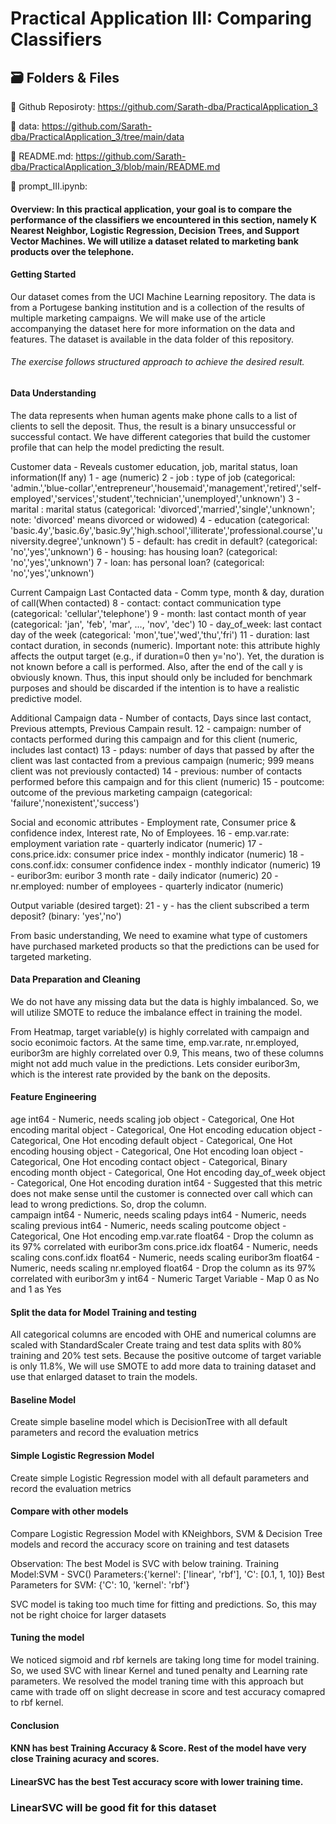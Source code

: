 # Practical Application III: Comparing Classifiers

## 🗃️ Folders & Files

🔗 Github Reposiroty: https://github.com/Sarath-dba/PracticalApplication_3

🔗 data: https://github.com/Sarath-dba/PracticalApplication_3/tree/main/data

🔗 README.md: https://github.com/Sarath-dba/PracticalApplication_3/blob/main/README.md

🔗 prompt_III.ipynb: 

#### Overview: In this practical application, your goal is to compare the performance of the classifiers we encountered in this section, namely K Nearest Neighbor, Logistic Regression, Decision Trees, and Support Vector Machines. We will utilize a dataset related to marketing bank products over the telephone.

#### Getting Started
Our dataset comes from the UCI Machine Learning repository. The data is from a Portugese banking institution and is a collection of the results of multiple marketing campaigns. We will make use of the article accompanying the dataset here for more information on the data and features. The dataset is available in the data folder of this repository.

###### The exercise follows structured approach to achieve the desired result.

#### Data Understanding

The data represents when human agents make phone calls to a list of clients to sell the deposit. Thus, the result is a binary unsuccessful or successful contact.
We have different categories that build the customer profile that can help the model predicting the result.

Customer data - Reveals customer education, job, marital status, loan information(If any)
1 - age (numeric)
2 - job : type of job (categorical: 'admin.','blue-collar','entrepreneur','housemaid','management','retired','self-employed','services','student','technician','unemployed','unknown')
3 - marital : marital status (categorical: 'divorced','married','single','unknown'; note: 'divorced' means divorced or widowed)
4 - education (categorical: 'basic.4y','basic.6y','basic.9y','high.school','illiterate','professional.course','university.degree','unknown')
5 - default: has credit in default? (categorical: 'no','yes','unknown')
6 - housing: has housing loan? (categorical: 'no','yes','unknown')
7 - loan: has personal loan? (categorical: 'no','yes','unknown')

Current Campaign Last Contacted data - Comm type, month & day, duration of call(When contacted)
8 - contact: contact communication type (categorical: 'cellular','telephone')
9 - month: last contact month of year (categorical: 'jan', 'feb', 'mar', ..., 'nov', 'dec')
10 - day_of_week: last contact day of the week (categorical: 'mon','tue','wed','thu','fri')
11 - duration: last contact duration, in seconds (numeric). 
Important note: this attribute highly affects the output target (e.g., if duration=0 then y='no'). Yet, the duration is not known before a call is performed. Also, after the end of the call y is obviously known. Thus, this input should only be included for benchmark purposes and should be discarded if the intention is to have a realistic predictive model.

Additional Campaign data - Number of contacts, Days since last contact, Previous attempts, Previous Campain result.
12 - campaign: number of contacts performed during this campaign and for this client (numeric, includes last contact)
13 - pdays: number of days that passed by after the client was last contacted from a previous campaign (numeric; 999 means client was not previously contacted)
14 - previous: number of contacts performed before this campaign and for this client (numeric)
15 - poutcome: outcome of the previous marketing campaign (categorical: 'failure','nonexistent','success')

Social and economic attributes - Employment rate, Consumer price & confidence index, Interest rate, No of Employees.
16 - emp.var.rate: employment variation rate - quarterly indicator (numeric)
17 - cons.price.idx: consumer price index - monthly indicator (numeric)
18 - cons.conf.idx: consumer confidence index - monthly indicator (numeric)
19 - euribor3m: euribor 3 month rate - daily indicator (numeric)
20 - nr.employed: number of employees - quarterly indicator (numeric)

Output variable (desired target):
21 - y - has the client subscribed a term deposit? (binary: 'yes','no')

From basic understanding, We need to examine what type of customers have purchased marketed products so that the predictions can be used for targeted marketing.

#### Data Preparation and Cleaning

We do not have any missing data but the data is highly imbalanced. So, we will utilize SMOTE to reduce the imbalance effect in training the model.

From Heatmap, target variable(y) is highly correlated with campaign and socio econimoic factors.
At the same time, emp.var.rate, nr.employed, euribor3m are highly correlated over 0.9, This means, two of these columns might not add much value in the predictions. Lets consider euribor3m, which is the interest rate provided by the bank on the deposits.

#### Feature Engineering

age             int64  - Numeric, needs scaling
job             object - Categorical, One Hot encoding
marital         object - Categorical, One Hot encoding
education       object - Categorical, One Hot encoding
default         object - Categorical, One Hot encoding
housing         object - Categorical, One Hot encoding
loan            object - Categorical, One Hot encoding
contact         object - Categorical, Binary encoding
month           object - Categorical, One Hot encoding
day_of_week     object - Categorical, One Hot encoding 
duration        int64  - Suggested that this metric does not make sense until the customer is connected over call which can lead to wrong predictions. So, drop the column.                         
campaign        int64  - Numeric, needs scaling
pdays           int64  - Numeric, needs scaling
previous        int64  - Numeric, needs scaling
poutcome        object - Categorical, One Hot encoding
emp.var.rate    float64 - Drop the column as its 97% correlated with euribor3m
cons.price.idx  float64 - Numeric, needs scaling
cons.conf.idx   float64 - Numeric, needs scaling
euribor3m       float64 - Numeric, needs scaling
nr.employed     float64 - Drop the column as its 97% correlated with euribor3m
y               int64 -   Numeric Target Variable - Map 0 as No and 1 as Yes

#### Split the data for Model Training and testing

All categorical columns are encoded with OHE and numerical columns are scaled with StandardScaler
Create traing and test data splits with 80% training and 20% test sets. 
Because the positive outcome of target variable is only 11.8%, We will use SMOTE to add more data to training dataset and use that enlarged dataset to train the models.

#### Baseline Model

Create simple baseline model which is DecisionTree with all default parameters and record the evaluation metrics

#### Simple Logistic Regression Model

Create simple Logistic Regression model with all default parameters and record the evaluation metrics

#### Compare with other models

Compare Logistic Regression Model with KNeighbors, SVM & Decision Tree models and record the accuracy score on training and test datasets

Observation: The best Model is SVC with below training.
Training Model:SVM - SVC()
Parameters:{'kernel': ['linear', 'rbf'], 'C': [0.1, 1, 10]}
Best Parameters for SVM: {'C': 10, 'kernel': 'rbf'}

SVC model is taking too much time for fitting and predictions. So, this may not be right choice for larger datasets

#### Tuning the model
We noticed sigmoid and rbf kernels are taking long time for model training. So, we used SVC with linear Kernel and tuned penalty and Learning rate parameters.
We resolved the model traning time with this approach but came with trade off on slight decrease in score and test accuracy comapred to rbf kernel.

#### Conclusion
#### KNN has best Training Accuracy & Score. Rest of the model have very close Training acuracy and scores.
#### LinearSVC has the best Test accuracy score with lower training time.
### LinearSVC will be good fit for this dataset







